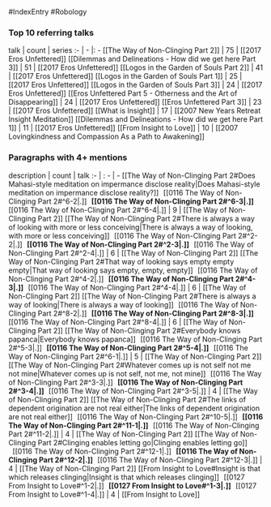 #IndexEntry #Robology

### Top 10 referring talks
talk | count | series
:- | - |: -
[[The Way of Non-Clinging Part 2]] | 75 | [[2017 Eros Unfettered]]
[[Dilemmas and Delineations - How did we get here Part 3]] | 51 | [[2017 Eros Unfettered]]
[[Logos in the Garden of Souls Part 2]] | 41 | [[2017 Eros Unfettered]]
[[Logos in the Garden of Souls Part 1]] | 25 | [[2017 Eros Unfettered]]
[[Logos in the Garden of Souls Part 3]] | 24 | [[2017 Eros Unfettered]]
[[Eros Unfettered Part 5 - Otherness and the Art of Disappearing]] | 24 | [[2017 Eros Unfettered]]
[[Eros Unfettered Part 3]] | 23 | [[2017 Eros Unfettered]]
[[What is Insight]] | 17 | [[2007 New Years Retreat Insight Meditation]]
[[Dilemmas and Delineations - How did we get here Part 1]] | 11 | [[2017 Eros Unfettered]]
[[From Insight to Love]] | 10 | [[2007 Lovingkindness and Compassion As a Path to Awakening]]

### Paragraphs with 4+ mentions
description | count | talk
:- | : - | -
[[The Way of Non-Clinging Part 2#Does Mahasi-style meditation on impermance disclose reality\|Does Mahasi-style meditation on impermance disclose reality?]] &nbsp;&nbsp;[[0116 The Way of Non-Clinging Part 2#^6-2\|.]] &nbsp; **[[0116 The Way of Non-Clinging Part 2#^6-3\|.]]** &nbsp; [[0116 The Way of Non-Clinging Part 2#^6-4\|.]] | 9 | [[The Way of Non-Clinging Part 2]]
[[The Way of Non-Clinging Part 2#There is always a way of looking with more or less conceiving\|There is always a way of looking, with more or less conceiving]] &nbsp;&nbsp;[[0116 The Way of Non-Clinging Part 2#^2-2\|.]] &nbsp; **[[0116 The Way of Non-Clinging Part 2#^2-3\|.]]** &nbsp; [[0116 The Way of Non-Clinging Part 2#^2-4\|.]] | 6 | [[The Way of Non-Clinging Part 2]]
[[The Way of Non-Clinging Part 2#That way of looking says empty empty empty\|That way of looking says empty, empty, empty]] &nbsp;&nbsp;[[0116 The Way of Non-Clinging Part 2#^4-2\|.]] &nbsp; **[[0116 The Way of Non-Clinging Part 2#^4-3\|.]]** &nbsp; [[0116 The Way of Non-Clinging Part 2#^4-4\|.]] | 6 | [[The Way of Non-Clinging Part 2]]
[[The Way of Non-Clinging Part 2#There is always a way of looking\|There is always a way of looking]] &nbsp;&nbsp;[[0116 The Way of Non-Clinging Part 2#^8-2\|.]] &nbsp; **[[0116 The Way of Non-Clinging Part 2#^8-3\|.]]** &nbsp; [[0116 The Way of Non-Clinging Part 2#^8-4\|.]] | 6 | [[The Way of Non-Clinging Part 2]]
[[The Way of Non-Clinging Part 2#Everybody knows papanca\|Everybody knows papanca]] &nbsp;&nbsp;[[0116 The Way of Non-Clinging Part 2#^5-3\|.]] &nbsp; **[[0116 The Way of Non-Clinging Part 2#^5-4\|.]]** &nbsp; [[0116 The Way of Non-Clinging Part 2#^6-1\|.]] | 5 | [[The Way of Non-Clinging Part 2]]
[[The Way of Non-Clinging Part 2#Whatever comes up is not self not me not mine\|Whatever comes up is not self, not me, not mine]] &nbsp;&nbsp;[[0116 The Way of Non-Clinging Part 2#^3-3\|.]] &nbsp; **[[0116 The Way of Non-Clinging Part 2#^3-4\|.]]** &nbsp; [[0116 The Way of Non-Clinging Part 2#^3-5\|.]] | 4 | [[The Way of Non-Clinging Part 2]]
[[The Way of Non-Clinging Part 2#The links of dependent origination are not real either\|The links of dependent origination are not real either]] &nbsp;&nbsp;[[0116 The Way of Non-Clinging Part 2#^10-5\|.]] &nbsp; **[[0116 The Way of Non-Clinging Part 2#^11-1\|.]]** &nbsp; [[0116 The Way of Non-Clinging Part 2#^11-2\|.]] | 4 | [[The Way of Non-Clinging Part 2]]
[[The Way of Non-Clinging Part 2#Clinging enables letting go\|Clinging enables letting go]] &nbsp;&nbsp;[[0116 The Way of Non-Clinging Part 2#^12-1\|.]] &nbsp; **[[0116 The Way of Non-Clinging Part 2#^12-2\|.]]** &nbsp; [[0116 The Way of Non-Clinging Part 2#^12-3\|.]] | 4 | [[The Way of Non-Clinging Part 2]]
[[From Insight to Love#Insight is that which releases clinging\|Insight is that which releases clinging]] &nbsp;&nbsp;[[0127 From Insight to Love#^1-2\|.]] &nbsp; **[[0127 From Insight to Love#^1-3\|.]]** &nbsp; [[0127 From Insight to Love#^1-4\|.]] | 4 | [[From Insight to Love]]

